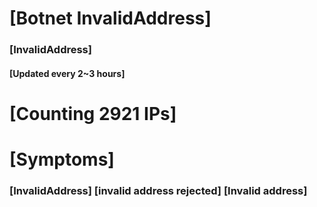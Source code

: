 # [Botnet InvalidAddress]
### [InvalidAddress]
#### [Updated every 2~3 hours]

# [Counting 2921 IPs]

# [Symptoms] 

###   [InvalidAddress] [invalid address rejected] [Invalid address]
